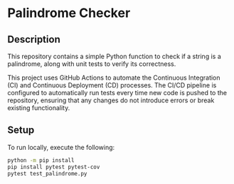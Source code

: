 # Palindrome Checker

## Description
This repository contains a simple Python function to check if a string is a palindrome, along with unit tests to verify its correctness.

This project uses GitHub Actions to automate the Continuous Integration (CI) and Continuous Deployment (CD) processes. The CI/CD pipeline is configured to automatically run tests every time new code is pushed to the repository, ensuring that any changes do not introduce errors or break existing functionality.

## Setup
To run locally, execute the following:

```bash
python -m pip install
pip install pytest pytest-cov
pytest test_palindrome.py